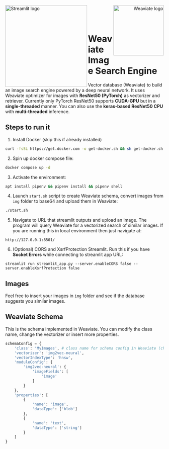 <div>
    <div align="left">
        <img alt='Streamlit logo' src='https://upload.wikimedia.org/wikipedia/commons/7/77/Streamlit-logo-primary-colormark-darktext.png' width='260' align='left' />
    </div>
    <div align="right">
        <img alt='Weaviate logo' src='https://weaviate.io/img/site/weaviate-logo-light.png' width='160' align='right' />
    </div>
<br>
<br>
<br>
</div>

# Weaviate Image Search Engine
Vector database (Weaviate) to build an image search engine powered by a deep neural network. It uses Weaviate optimizer for images with **ResNet50 (PyTorch)** as vectorizer and retriever. Currently only PyTorch ResNet50 supports **CUDA-GPU** but in a **single-threaded** manner. You can also use the **keras-based ResNet50 CPU** with **multi-threaded** inference.

## Steps to run it
1. Install Docker (skip this if already installed)
```sh
curl -fsSL https://get.docker.com -o get-docker.sh && sh get-docker.sh
```

2. Spin up docker compose file:
```sh
docker compose up -d
```

3. Activate the environment:
```sh
apt install pipenv && pipenv install && pipenv shell
```

4. Launch `start.sh` script to create Weaviate schema, convert images from `img` folder to base64 and upload them in Weaviate:
```sh
./start.sh
```

5. Navigate to URL that streamlit outputs and upload an image. The program will query Weaviate for a vectorized search of similar images. If you are running this in local environment then just navigate at:
```
http://127.0.0.1:8501/
```

6. (Optional) CORS and XsrfProtection Streamlit. Run this if you have **Socket Errors** while connecting to streamlit app URL:
```
streamlit run streamlit_app.py --server.enableCORS false --server.enableXsrfProtection false
```

## Images
Feel free to insert your images in `img` folder and see if the database suggests you similar images.

## Weaviate Schema
This is the schema implemented in Weaviate. You can modify the class name, change the vectorizer or insert more properties.
```python
schemaConfig = {
    'class': 'MyImages', # class name for schema config in Weaviate (change it with a custom name for your images)
    'vectorizer': 'img2vec-neural',
    'vectorIndexType': 'hnsw',
    'moduleConfig': {
        'img2vec-neural': {
            'imageFields': [
                'image'
            ]
        }
    },
    'properties': [
        {
            'name': 'image',
            'dataType': ['blob']
        },
        {
            'name': 'text',
            'dataType': ['string']
        }
    ]
}
```
